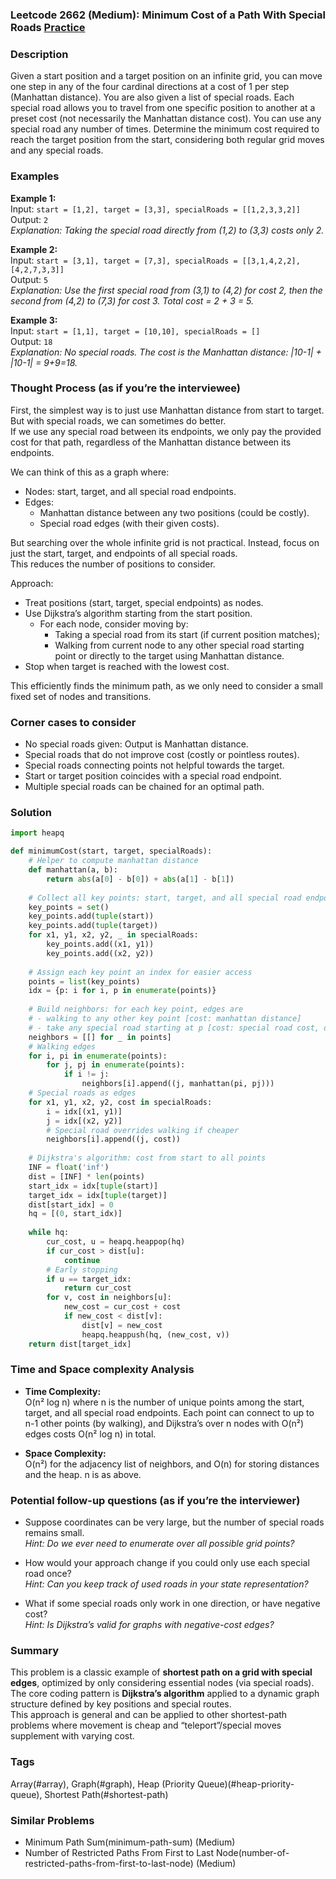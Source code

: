 ### Leetcode 2662 (Medium): Minimum Cost of a Path With Special Roads [Practice](https://leetcode.com/problems/minimum-cost-of-a-path-with-special-roads)

### Description  
Given a start position and a target position on an infinite grid, you can move one step in any of the four cardinal directions at a cost of 1 per step (Manhattan distance). You are also given a list of special roads. Each special road allows you to travel from one specific position to another at a preset cost (not necessarily the Manhattan distance cost). You can use any special road any number of times. Determine the minimum cost required to reach the target position from the start, considering both regular grid moves and any special roads.

### Examples  

**Example 1:**  
Input: `start = [1,2], target = [3,3], specialRoads = [[1,2,3,3,2]]`  
Output: `2`  
*Explanation: Taking the special road directly from (1,2) to (3,3) costs only 2.*

**Example 2:**  
Input: `start = [3,1], target = [7,3], specialRoads = [[3,1,4,2,2], [4,2,7,3,3]]`  
Output: `5`  
*Explanation: Use the first special road from (3,1) to (4,2) for cost 2, then the second from (4,2) to (7,3) for cost 3. Total cost = 2 + 3 = 5.*

**Example 3:**  
Input: `start = [1,1], target = [10,10], specialRoads = []`  
Output: `18`  
*Explanation: No special roads. The cost is the Manhattan distance: |10-1| + |10-1| = 9+9=18.*

### Thought Process (as if you’re the interviewee)  
First, the simplest way is to just use Manhattan distance from start to target. But with special roads, we can sometimes do better.  
If we use any special road between its endpoints, we only pay the provided cost for that path, regardless of the Manhattan distance between its endpoints.

We can think of this as a graph where:
- Nodes: start, target, and all special road endpoints.
- Edges: 
    - Manhattan distance between any two positions (could be costly).
    - Special road edges (with their given costs).

But searching over the whole infinite grid is not practical. Instead, focus on just the start, target, and endpoints of all special roads.  
This reduces the number of positions to consider.

Approach:
- Treat positions (start, target, special endpoints) as nodes.
- Use Dijkstra’s algorithm starting from the start position.
    - For each node, consider moving by:
        - Taking a special road from its start (if current position matches);
        - Walking from current node to any other special road starting point or directly to the target using Manhattan distance.
- Stop when target is reached with the lowest cost.

This efficiently finds the minimum path, as we only need to consider a small fixed set of nodes and transitions.

### Corner cases to consider  
- No special roads given: Output is Manhattan distance.
- Special roads that do not improve cost (costly or pointless routes).
- Special roads connecting points not helpful towards the target.
- Start or target position coincides with a special road endpoint.
- Multiple special roads can be chained for an optimal path.

### Solution

```python
import heapq

def minimumCost(start, target, specialRoads):
    # Helper to compute manhattan distance
    def manhattan(a, b):
        return abs(a[0] - b[0]) + abs(a[1] - b[1])
    
    # Collect all key points: start, target, and all special road endpoints
    key_points = set()
    key_points.add(tuple(start))
    key_points.add(tuple(target))
    for x1, y1, x2, y2, _ in specialRoads:
        key_points.add((x1, y1))
        key_points.add((x2, y2))
    
    # Assign each key point an index for easier access
    points = list(key_points)
    idx = {p: i for i, p in enumerate(points)}
    
    # Build neighbors: for each key point, edges are
    # - walking to any other key point [cost: manhattan distance]
    # - take any special road starting at p [cost: special road cost, destination is the road's end]
    neighbors = [[] for _ in points]
    # Walking edges
    for i, pi in enumerate(points):
        for j, pj in enumerate(points):
            if i != j:
                neighbors[i].append((j, manhattan(pi, pj)))
    # Special roads as edges
    for x1, y1, x2, y2, cost in specialRoads:
        i = idx[(x1, y1)]
        j = idx[(x2, y2)]
        # Special road overrides walking if cheaper
        neighbors[i].append((j, cost))
    
    # Dijkstra's algorithm: cost from start to all points
    INF = float('inf')
    dist = [INF] * len(points)
    start_idx = idx[tuple(start)]
    target_idx = idx[tuple(target)]
    dist[start_idx] = 0
    hq = [(0, start_idx)]
    
    while hq:
        cur_cost, u = heapq.heappop(hq)
        if cur_cost > dist[u]:
            continue
        # Early stopping
        if u == target_idx:
            return cur_cost
        for v, cost in neighbors[u]:
            new_cost = cur_cost + cost
            if new_cost < dist[v]:
                dist[v] = new_cost
                heapq.heappush(hq, (new_cost, v))
    return dist[target_idx]
```

### Time and Space complexity Analysis  

- **Time Complexity:**  
  O(n² log n) where n is the number of unique points among the start, target, and all special road endpoints. Each point can connect to up to n-1 other points (by walking), and Dijkstra’s over n nodes with O(n²) edges costs O(n² log n) in total.

- **Space Complexity:**  
  O(n²) for the adjacency list of neighbors, and O(n) for storing distances and the heap. n is as above.

### Potential follow-up questions (as if you’re the interviewer)  

- Suppose coordinates can be very large, but the number of special roads remains small.  
  *Hint: Do we ever need to enumerate over all possible grid points?*

- How would your approach change if you could only use each special road once?  
  *Hint: Can you keep track of used roads in your state representation?*

- What if some special roads only work in one direction, or have negative cost?  
  *Hint: Is Dijkstra’s valid for graphs with negative-cost edges?*

### Summary
This problem is a classic example of **shortest path on a grid with special edges**, optimized by only considering essential nodes (via special roads).  
The core coding pattern is **Dijkstra’s algorithm** applied to a dynamic graph structure defined by key positions and special routes.  
This approach is general and can be applied to other shortest-path problems where movement is cheap and “teleport”/special moves supplement with varying cost.

### Tags
Array(#array), Graph(#graph), Heap (Priority Queue)(#heap-priority-queue), Shortest Path(#shortest-path)

### Similar Problems
- Minimum Path Sum(minimum-path-sum) (Medium)
- Number of Restricted Paths From First to Last Node(number-of-restricted-paths-from-first-to-last-node) (Medium)